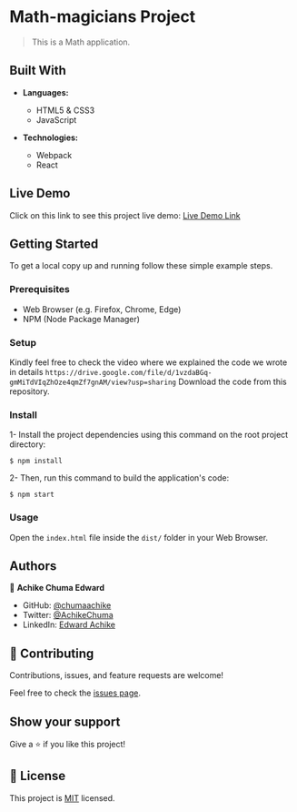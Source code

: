 # Math-magicians Project

> This is a Math application.


## Built With

- **Languages:**
  - HTML5 & CSS3
  - JavaScript



- **Technologies:**
  - Webpack
  - React


## Live Demo
Click on this link to see this project live demo: [Live Demo Link](#)

## Getting Started

To get a local copy up and running follow these simple example steps.

### Prerequisites

- Web Browser (e.g. Firefox, Chrome, Edge)
- NPM (Node Package Manager)

### Setup
Kindly feel free to check the video where we explained the code we wrote in details `https://drive.google.com/file/d/1vzdaBGq-gmMiTdVIqZhOze4qmZf7gnAM/view?usp=sharing`
Download the code from this repository.

### Install

1- Install the project dependencies using this command on the root project directory:

```console
$ npm install
```

2- Then, run this command to build the application's code:

```console
$ npm start
```

### Usage

Open the ``index.html`` file inside the ``dist/`` folder in your Web Browser.

## Authors

👤 **Achike Chuma Edward**

- GitHub: [@chumaachike](https://github.com/chumaachike)
- Twitter: [@AchikeChuma](https://twitter.com/AchikeChuma)
- LinkedIn: [Edward Achike](https://www.linkedin.com/in/edward-achike-903432111/)




## 🤝 Contributing

Contributions, issues, and feature requests are welcome!

Feel free to check the [issues page](../../issues/).

## Show your support

Give a ⭐️ if you like this project!

## 📝 License

This project is [MIT](./MIT.md) licensed.
